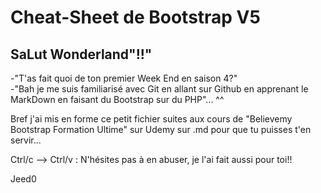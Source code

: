 # Cheat-Sheet de Bootstrap V5

## SaLut Wonderland"!!"  

-"T'as fait quoi de ton premier Week End en saison 4?"  
-"Bah je me suis familiarisé avec Git en allant sur Github en apprenant le MarkDown en faisant du Bootstrap sur du PHP"...   ^^

Bref j'ai mis en forme ce petit fichier suites aux cours de "Believemy Bootstrap Formation Ultime" sur Udemy sur .md pour que tu puisses t'en servir...  

Ctrl/c --> Ctrl/v : N'hésites pas à en abuser, je l'ai fait aussi pour toi!!  

Jeed0
